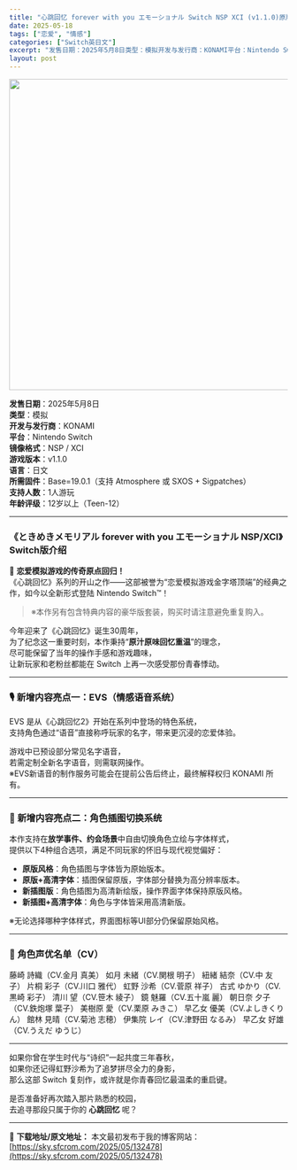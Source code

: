 ```yaml
---
title: "心跳回忆 forever with you エモーショナル Switch NSP XCI (v1.1.0)原版"
date: 2025-05-18
tags: ["恋爱", "情感"]
categories: ["Switch英日文"]
excerpt: "发售日期：2025年5月8日类型：模拟开发与发行商：KONAMI平台：Nintendo Switch镜像格式：NSP / XCI游戏版本：v1.1.0语言：日文所需固件：Base=19.0.1（支持 Atmosphere 或 SXOS + Sigpatches）支持人数：1人游玩年龄评级：12岁以上&hellip;"
layout: post
---
```


<p data-start="21" data-end="249"><img class="aligncenter size-full wp-image-132479" src="https://sky.sfcrom.com/wp-content/uploads/2025/05/2025051807410712.webp" alt="" width="1000" height="562" /></p>
<p class="" data-start="21" data-end="249"><strong data-start="21" data-end="29">发售日期</strong>：2025年5月8日<br data-start="39" data-end="42" /><strong data-start="42" data-end="48">类型</strong>：模拟<br data-start="51" data-end="54" /><strong data-start="54" data-end="64">开发与发行商</strong>：KONAMI<br data-start="71" data-end="74" /><strong data-start="74" data-end="80">平台</strong>：Nintendo Switch<br data-start="96" data-end="99" /><strong data-start="99" data-end="107">镜像格式</strong>：NSP / XCI<br data-start="117" data-end="120" /><strong data-start="120" data-end="128">游戏版本</strong>：v1.1.0<br data-start="135" data-end="138" /><strong data-start="138" data-end="144">语言</strong>：日文<br data-start="147" data-end="150" /><strong data-start="150" data-end="158">所需固件</strong>：Base=19.0.1（支持 Atmosphere 或 SXOS + Sigpatches）<br data-start="205" data-end="208" /><strong data-start="208" data-end="216">支持人数</strong>：1人游玩<br data-start="221" data-end="224" /><strong data-start="224" data-end="232">年龄评级</strong>：12岁以上（Teen-12）</p>


<hr class="" data-start="251" data-end="254" />

<h3 class="" data-start="256" data-end="312"><strong data-start="260" data-end="312">《ときめきメモリアル forever with you エモーショナル NSP/XCI》Switch版介绍</strong></h3>
<p class="" data-start="314" data-end="404">🌸 <strong data-start="317" data-end="335">恋爱模拟游戏的传奇原点回归！</strong><br data-start="335" data-end="338" />《心跳回忆》系列的开山之作——这部被誉为“恋爱模拟游戏金字塔顶端”的经典之作，如今以全新形式登陆 Nintendo Switch™！</p>

<blockquote data-start="406" data-end="439">
<p class="" data-start="408" data-end="439">※本作另有包含特典内容的豪华版套装，购买时请注意避免重复购入。</p>
</blockquote>
<p class="" data-start="441" data-end="552">今年迎来了《心跳回忆》诞生30周年，<br data-start="459" data-end="462" />为了纪念这一重要时刻，本作秉持“<strong data-start="478" data-end="490">原汁原味回忆重温</strong>”的理念，<br data-start="495" data-end="498" />尽可能保留了当年的操作手感和游戏趣味，<br data-start="517" data-end="520" />让新玩家和老粉丝都能在 Switch 上再一次感受那份青春悸动。</p>


<hr class="" data-start="554" data-end="557" />

<h3 class="" data-start="559" data-end="590">🎙️ <strong data-start="567" data-end="590">新增内容亮点一：EVS（情感语音系统）</strong></h3>
<p class="" data-start="592" data-end="653">EVS 是从《心跳回忆2》开始在系列中登场的特色系统，<br data-start="619" data-end="622" />支持角色通过“语音”直接称呼玩家的名字，带来更沉浸的恋爱体验。</p>
<p class="" data-start="655" data-end="735">游戏中已预设部分常见名字语音，<br data-start="670" data-end="673" />若需定制全新名字语音，则需联网操作。<br data-start="691" data-end="694" />※EVS新语音的制作服务可能会在提前公告后终止，最终解释权归 KONAMI 所有。</p>


<hr class="" data-start="737" data-end="740" />

<h3 class="" data-start="742" data-end="769">🎨 <strong data-start="749" data-end="769">新增内容亮点二：角色插图切换系统</strong></h3>
<p class="" data-start="771" data-end="835">本作支持在<strong data-start="776" data-end="789">放学事件、约会场景</strong>中自由切换角色立绘与字体样式，<br data-start="804" data-end="807" />提供以下4种组合选项，满足不同玩家的怀旧与现代视觉偏好：</p>

<ul>
 	<li data-start="840" data-end="865"><strong data-start="840" data-end="848">原版风格</strong>：角色插图与字体皆为原始版本。</li>
 	<li data-start="869" data-end="904"><strong data-start="869" data-end="880">原版+高清字体</strong>：插图保留原版，字体部分替换为高分辨率版本。</li>
 	<li data-start="908" data-end="943"><strong data-start="908" data-end="916">新插图版</strong>：角色插图为高清新绘版，操作界面字体保持原版风格。</li>
 	<li data-start="947" data-end="975"><strong data-start="947" data-end="959">新插图+高清字体</strong>：角色与字体皆采用高清新版。</li>
</ul>
<p class="" data-start="977" data-end="1006">※无论选择哪种字体样式，界面图标等UI部分仍保留原始风格。</p>


<hr class="" data-start="1008" data-end="1011" />

<h3 class="" data-start="1013" data-end="1034">🎤 <strong data-start="1020" data-end="1034">角色声优名单（CV）</strong></h3>
藤崎 詩織（CV.金月 真美）
如月 未緒（CV.関根 明子）
紐緒 結奈（CV.中 友子）
片桐 彩子（CV.川口 雅代）
虹野 沙希（CV.菅原 祥子）
古式 ゆかり（CV.黒崎 彩子）
清川 望（CV.笹木 綾子）
鏡 魅羅（CV.五十嵐 麗）
朝日奈 夕子（CV.鉄炮塚 葉子）
美樹原 愛（CV.栗原 みきこ）
早乙女 優美（CV.よしきくりん）
館林 見晴（CV.菊池 志穂）
伊集院 レイ（CV.津野田 なるみ）
早乙女 好雄（CV.うえだ ゆうじ）

<hr class="" data-start="1267" data-end="1270" />
<p class="" data-start="1272" data-end="1356">如果你曾在学生时代与“诗织”一起共度三年春秋，<br data-start="1295" data-end="1298" />如果你还记得虹野沙希为了追梦拼尽全力的身影，<br data-start="1320" data-end="1323" />那么这部 Switch 复刻作，或许就是你青春回忆最温柔的重启键。</p>
<p class="" data-start="1358" data-end="1400">是否准备好再次踏入那片熟悉的校园，<br data-start="1375" data-end="1378" />去追寻那段只属于你的 <strong data-start="1389" data-end="1397">心跳回忆</strong> 呢？</p>

---
📖 **下载地址/原文地址：** 本文最初发布于我的博客网站：[https://sky.sfcrom.com/2025/05/132478](https://sky.sfcrom.com/2025/05/132478)
